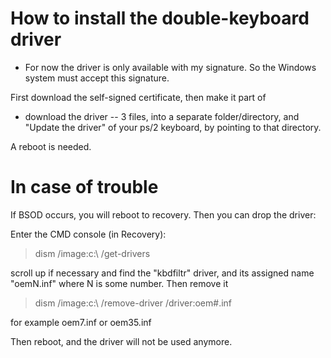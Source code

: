 # How to install the double-keyboard driver

* For now the driver is only available with my signature. So the Windows system must accept this signature.

First download the self-signed certificate, then make it part of



* download the driver -- 3 files, into a separate folder/directory, and "Update the driver" of your ps/2 keyboard,
by pointing to that directory.

A reboot is needed.


# In case of trouble

If BSOD occurs, you will reboot to recovery. Then you can drop the driver:

Enter the CMD console (in Recovery):

>  dism /image:c:\ /get-drivers

scroll up if necessary and find the "kbdfiltr" driver, and its assigned name "oemN.inf" where N is some number.
Then remove it

>  dism /image:c:\ /remove-driver /driver:oem#.inf

for example oem7.inf or oem35.inf


Then reboot, and the driver will not be used anymore.

